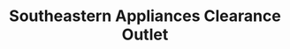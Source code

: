 ---
title: "Southeastern Appliances Clearance Outlet"
url: /covington/southeastern-appliances-clearance-outlet/
shop: Haushaltsgeräte
---